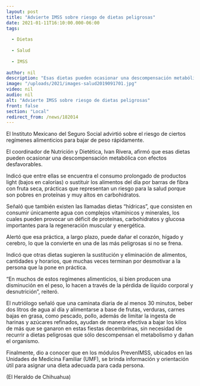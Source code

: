```yaml
---
layout: post
title: "Advierte IMSS sobre riesgo de dietas peligrosas"
date: 2021-01-11T16:10:00.000-06:00
tags:
  
  - Dietas
  
  - Salud
  
  - IMSS
  
author: nil
description: "Esas dietas pueden ocasionar una descompensación metabólica con efectos desfavorables"
image: "/uploads/2021/images-salud2019091701.jpg"
video: nil
audio: nil
alt: "Advierte IMSS sobre riesgo de dietas peligrosas"
front: false
section: "Local"
redirect_from: /news/182014
---
```


El Instituto Mexicano del Seguro Social advirtió sobre el riesgo de ciertos regímenes alimenticios para bajar de peso rápidamente.

El coordinador de Nutrición y Dietética, Ivan Rivera, afirmó que esas dietas pueden ocasionar una descompensación metabólica con efectos desfavorables.

Indicó que entre ellas se encuentra el consumo prolongado de productos light (bajos en calorías) o sustituir los alimentos del día por barras de fibra con fruta seca, prácticas que representan un riesgo para la salud porque son pobres en proteínas y muy altos en carbohidratos.

Señaló que también existen las llamadas dietas “hídricas”, que consisten en consumir únicamente agua con complejos vitamínicos y minerales, los cuales pueden provocar un déficit de proteínas, carbohidratos y glucosa importantes para la regeneración muscular y energética.

Alertó que esa práctica, a largo plazo, puede dañar el corazón, hígado y cerebro, lo que la convierte en una de las más peligrosas si no se frena.

Indicó que otras dietas sugieren la sustitución y eliminación de alimentos, cantidades y horarios, que muchas veces terminan por desmotivar a la persona que la pone en práctica.

“En muchos de estos regímenes alimenticios, si bien producen una disminución en el peso, lo hacen a través de la pérdida de líquido corporal y desnutrición”, reiteró.

El nutriólogo señaló que una caminata diaria de al menos 30 minutos, beber dos litros de agua al día y alimentarse a base de frutas, verduras, carnes bajas en grasa, como pescado, pollo, además de limitar la ingesta de harinas y azúcares refinados, ayudan de manera efectiva a bajar los kilos de más que se ganaron en estas fiestas decembrinas, sin necesidad de recurrir a dietas peligrosas que sólo descompensan el metabolismo y dañan el organismo.

Finalmente, dio a conocer que en los módulos PrevenIMSS, ubicados en las Unidades de Medicina Familiar (UMF), se brinda información y orientación útil para asignar una dieta adecuada para cada persona.

(El Heraldo de Chihuahua)